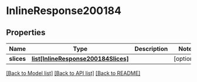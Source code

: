 # InlineResponse200184

## Properties
Name | Type | Description | Notes
------------ | ------------- | ------------- | -------------
**slices** | [**list[InlineResponse200184Slices]**](InlineResponse200184Slices.md) |  | [optional] 

[[Back to Model list]](../README.md#documentation-for-models) [[Back to API list]](../README.md#documentation-for-api-endpoints) [[Back to README]](../README.md)

